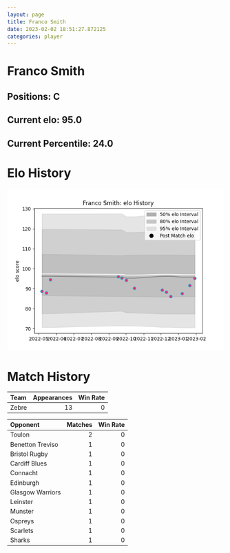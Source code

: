 ```yaml
---  
layout: page  
title: Franco Smith  
date: 2023-02-02 18:51:27.872125  
categories: player  
---
```

# Franco Smith

## Positions: C

## Current elo: 95.0

## Current Percentile: 24.0

# Elo History


![elo history](history_FrancoSmith.png)
# Match History


| Team   |   Appearances |   Win Rate |
|:-------|--------------:|-----------:|
| Zebre  |            13 |          0 |

| Opponent         |   Matches |   Win Rate |
|:-----------------|----------:|-----------:|
| Toulon           |         2 |          0 |
| Benetton Treviso |         1 |          0 |
| Bristol Rugby    |         1 |          0 |
| Cardiff Blues    |         1 |          0 |
| Connacht         |         1 |          0 |
| Edinburgh        |         1 |          0 |
| Glasgow Warriors |         1 |          0 |
| Leinster         |         1 |          0 |
| Munster          |         1 |          0 |
| Ospreys          |         1 |          0 |
| Scarlets         |         1 |          0 |
| Sharks           |         1 |          0 |